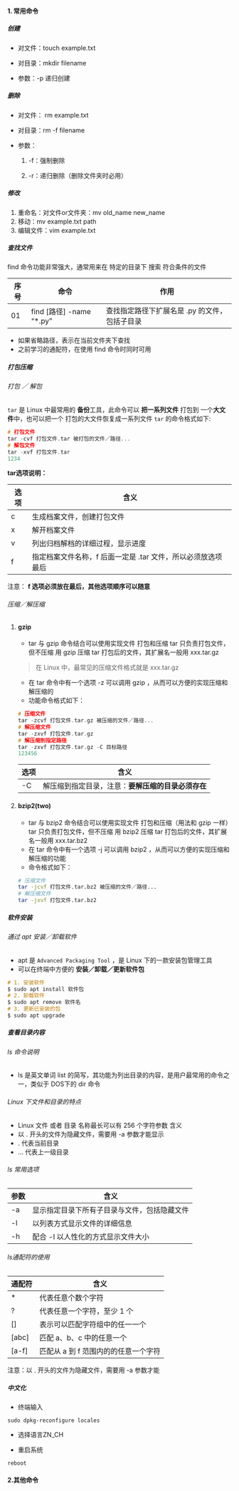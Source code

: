 

#### 1. 常用命令

##### 创建

* 对文件：touch example.txt

* 对目录：mkdir filename

* 参数：-p 递归创建

##### 删除

* 对文件： rm example.txt

* 对目录：rm -f filename

* 参数：

  1. -f：强制删除

  1. -r：递归删除（删除文件夹时必用）

##### 修改

1. 重命名：对文件or文件夹：mv old_name new_name
2. 移动：mv example.txt path
3. 编辑文件：vim example.txt

##### 查找文件

find 命令功能非常强大，通常用来在 特定的目录下 搜索 符合条件的文件

| 序号 | 命令                     | 作用                                          |
| ---- | ------------------------ | --------------------------------------------- |
| 01   | find [路径] -name “*.py” | 查找指定路径下扩展名是 .py 的文件，包括子目录 |

- 如果省略路径，表示在当前文件夹下查找
- 之前学习的通配符，在使用 find 命令时同时可用

##### 打包压缩

###### 打包 ／ 解包

`tar` 是 Linux 中最常用的 **备份**工具，此命令可以 **把一系列文件** 打包到 一个**大文件**中，也可以把一个 打包的大文件恢复成一系列文件
`tar` 的命令格式如下:

```c
# 打包文件
tar -cvf 打包文件.tar 被打包的文件／路径...
# 解包文件
tar -xvf 打包文件.tar
1234
```

**tar选项说明：**

| 选项 | 含义                                                         |
| ---- | ------------------------------------------------------------ |
| c    | 生成档案文件，创建打包文件                                   |
| x    | 解开档案文件                                                 |
| v    | 列出归档解档的详细过程，显示进度                             |
| f    | 指定档案文件名称，f 后面一定是 .tar 文件，所以必须放选项最后 |

注意： **f 选项必须放在最后，其他选项顺序可以随意**

###### 压缩／解压缩

1. #### gzip

   - tar 与 gzip 命令结合可以使用实现文件 打包和压缩
     tar 只负责打包文件，但不压缩
     用 gzip 压缩 tar 打包后的文件，其扩展名一般用 xxx.tar.gz

   > 在 Linux 中，最常见的压缩文件格式就是 xxx.tar.gz

   - 在 tar 命令中有一个选项 -z 可以调用 gzip ，从而可以方便的实现压缩和解压缩的
   - 功能命令格式如下：

   ```c
   # 压缩文件
   tar -zcvf 打包文件.tar.gz 被压缩的文件／路径...
   # 解压缩文件
   tar -zxvf 打包文件.tar.gz
   # 解压缩到指定路径
   tar -zxvf 打包文件.tar.gz -C 目标路径
   123456
   ```

   | 选项 | 含义                                               |
   | ---- | -------------------------------------------------- |
   | -C   | 解压缩到指定目录，注意：**要解压缩的目录必须存在** |

2. #### bzip2(two)

   - tar 与 bzip2 命令结合可以使用实现文件 打包和压缩（用法和 gzip 一样）
     tar 只负责打包文件，但不压缩
     用 bzip2 压缩 tar 打包后的文件，其扩展名一般用 xxx.tar.bz2
   - 在 tar 命令中有一个选项 -j 可以调用 bzip2 ，从而可以方便的实现压缩和解压缩的功能
   - 命令格式如下：

   ```bash
   # 压缩文件
   tar -jcvf 打包文件.tar.bz2 被压缩的文件／路径...
   # 解压缩文件
   tar -jxvf 打包文件.tar.bz2
   ```

##### 软件安装

###### 通过 apt 安装／卸载软件

- apt 是 `Advanced Packaging Tool` ，是 Linux 下的一款安装包管理工具
- 可以在终端中方便的 **安装／卸载／更新软件包**

```c
# 1. 安装软件
$ sudo apt install 软件包
# 2. 卸载软件
$ sudo apt remove 软件名
# 3. 更新已安装的包
$ sudo apt upgrade
```

##### 查看目录内容

###### ls 命令说明

- ls 是英文单词 list 的简写，其功能为列出目录的内容，是用户最常用的命令之一，类似于 DOS下的 dir 命令

###### Linux 下文件和目录的特点

- Linux 文件 或者 目录 名称最长可以有 256 个字符参数 含义
- 以 . 开头的文件为隐藏文件，需要用 -a 参数才能显示
- . 代表当前目录
- … 代表上一级目录

###### ls 常用选项

| 参数 | 含义                                         |
| ---- | -------------------------------------------- |
| -a   | 显示指定目录下所有子目录与文件，包括隐藏文件 |
| -l   | 以列表方式显示文件的详细信息                 |
| -h   | 配合 -l 以人性化的方式显示文件大小           |

###### ls通配符的使用

| 通配符 | 含义                                 |
| ------ | ------------------------------------ |
| *      | 代表任意个数个字符                   |
| ?      | 代表任意一个字符，至少 1 个          |
| []     | 表示可以匹配字符组中的任一一个       |
| [abc]  | 匹配 a、b、c 中的任意一个            |
| [a-f]  | 匹配从 a 到 f 范围内的的任意一个字符 |

注意：以 . 开头的文件为隐藏文件，需要用 -a 参数才能

##### 中文化

* 终端输入

```
sudo dpkg-reconfigure locales
```

* 选择语言ZN_CH

+ 重启系统

```
reboot
```



#### 2.其他命令







